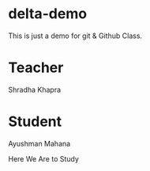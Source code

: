 # delta-demo
This is just a demo for git &amp; Github Class.

# Teacher

Shradha Khapra

# Student

Ayushman Mahana

Here We Are to Study